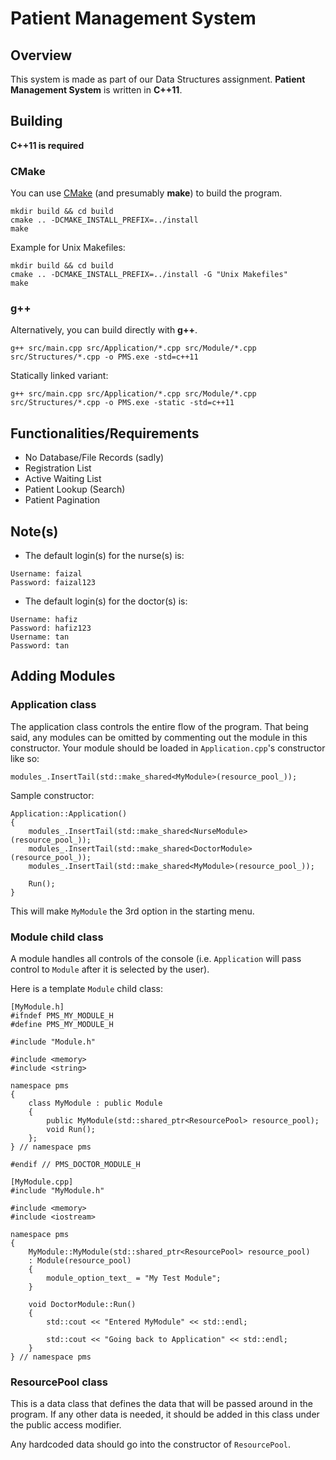 # Patient Management System

## Overview
This system is made as part of our Data Structures assignment. **Patient Management System** is written in **C++11**.

## Building
**C++11 is required**

### CMake
You can use [CMake](https://cmake.org/) (and presumably **make**) to build the program.
```
mkdir build && cd build
cmake .. -DCMAKE_INSTALL_PREFIX=../install
make
```
Example for Unix Makefiles:
```
mkdir build && cd build
cmake .. -DCMAKE_INSTALL_PREFIX=../install -G "Unix Makefiles"
make
```

### g++
Alternatively, you can build directly with **g++**.
```
g++ src/main.cpp src/Application/*.cpp src/Module/*.cpp src/Structures/*.cpp -o PMS.exe -std=c++11
```
Statically linked variant:
```
g++ src/main.cpp src/Application/*.cpp src/Module/*.cpp src/Structures/*.cpp -o PMS.exe -static -std=c++11
```

## Functionalities/Requirements
* No Database/File Records (sadly)
* Registration List
* Active Waiting List
* Patient Lookup (Search)
* Patient Pagination

## Note(s)
* The default login(s) for the nurse(s) is:
```
Username: faizal
Password: faizal123
```
* The default login(s) for the doctor(s) is:
```
Username: hafiz
Password: hafiz123
Username: tan
Password: tan
```

## Adding Modules
### Application class
The application class controls the entire flow of the program. That being said, any modules can be omitted by commenting out the module in this constructor. Your module should be loaded in `Application.cpp`'s constructor like so:
```
modules_.InsertTail(std::make_shared<MyModule>(resource_pool_));
```
Sample constructor:
```
Application::Application()
{
    modules_.InsertTail(std::make_shared<NurseModule>(resource_pool_));
    modules_.InsertTail(std::make_shared<DoctorModule>(resource_pool_));
    modules_.InsertTail(std::make_shared<MyModule>(resource_pool_));

    Run();
}
```
This will make `MyModule` the 3rd option in the starting menu.

### Module child class
A module handles all controls of the console (i.e. `Application` will pass control to `Module` after it is selected by the user).

Here is a template `Module` child class:
```
[MyModule.h]
#ifndef PMS_MY_MODULE_H
#define PMS_MY_MODULE_H

#include "Module.h"

#include <memory>
#include <string>

namespace pms
{
    class MyModule : public Module
    {
        public MyModule(std::shared_ptr<ResourcePool> resource_pool);
        void Run();
    };
} // namespace pms

#endif // PMS_DOCTOR_MODULE_H
```
```
[MyModule.cpp]
#include "MyModule.h"

#include <memory>
#include <iostream>

namespace pms
{
    MyModule::MyModule(std::shared_ptr<ResourcePool> resource_pool)
    : Module(resource_pool)
    {
        module_option_text_ = "My Test Module";
    }
    
    void DoctorModule::Run()
    {
        std::cout << "Entered MyModule" << std::endl;
        
        std::cout << "Going back to Application" << std::endl;
    }
} // namespace pms
```

### ResourcePool class
This is a data class that defines the data that will be passed around in the program. If any other data is needed, it should be added in this class under the public access modifier.

Any hardcoded data should go into the constructor of `ResourcePool`.
